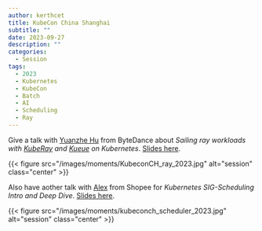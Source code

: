 ```yaml
---
author: kerthcet
title: KubeCon China Shanghai
subtitle: ""
date: 2023-09-27
description: ""
categories:
  - Session
tags:
  - 2023
  - Kubernetes
  - KubeCon
  - Batch
  - AI
  - Scheduling
  - Ray
---
```


Give a talk with [Yuanzhe Hu](https://github.com/Basasuya) from ByteDance about *Sailing ray workloads with [KubeRay](https://github.com/ray-project/kuberay) and [Kueue](https://github.com/kubernetes-sigs/kueue) on Kubernetes*. [Slides here](https://github.com/kerthcet/Slides/blob/main/year2023/kubecon-china/kueue/Ray%20%26%20Kueue%20KubeCon-2023%20China%20.pdf).

{{< figure src="/images/moments/KubeconCH_ray_2023.jpg" alt="session" class="center" >}}

Also have aother talk with [Alex](https://github.com/denkensk) from Shopee for *Kubernetes SIG-Scheduling Intro and Deep Dive*. [Slides here](https://github.com/kerthcet/Slides/blob/main/year2023/kubecon-china/sig-scheduling_intro_deep_dive.pdf).

{{< figure src="/images/moments/kubeconch_scheduler_2023.jpg" alt="session" class="center" >}}
